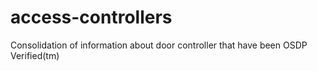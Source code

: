 # access-controllers
Consolidation of information about door controller that have been OSDP Verified(tm)
